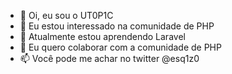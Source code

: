 - 👋 Oi, eu sou o UT0P1C
- 👀 Eu estou interessado na comunidade de PHP
- 🌱 Atualmente estou aprendendo Laravel
- 💞️ Eu quero colaborar com a comunidade de PHP
- 📫 Você pode me achar no twitter @esq1z0
